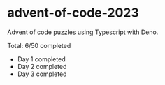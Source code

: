 # advent-of-code-2023

Advent of code puzzles using Typescript with Deno.

Total: 6/50 completed

- Day 1 completed
- Day 2 completed
- Day 3 completed
